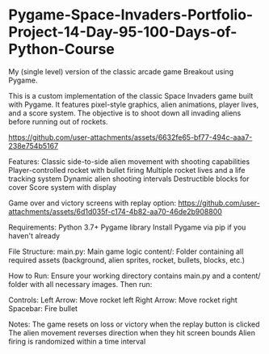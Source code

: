 # Pygame-Space-Invaders-Portfolio-Project-14-Day-95-100-Days-of-Python-Course
My (single level) version of the classic arcade game Breakout using Pygame.

This is a custom implementation of the classic Space Invaders game built with Pygame. It features pixel-style graphics, alien animations, player lives, and a score system. The objective is to shoot down all invading aliens before running out of rockets.

https://github.com/user-attachments/assets/6632fe65-bf77-494c-aaa7-238e754b5167

Features:
Classic side-to-side alien movement with shooting capabilities
Player-controlled rocket with bullet firing
Multiple rocket lives and a life tracking system
Dynamic alien shooting intervals
Destructible blocks for cover
Score system with display


Game over and victory screens with replay option:
https://github.com/user-attachments/assets/6d1d035f-c174-4b82-aa70-46de2b908800



Requirements:
Python 3.7+
Pygame library
Install Pygame via pip if you haven't already

File Structure:
main.py: Main game logic
content/: Folder containing all required assets (background, alien sprites, rocket, bullets, blocks, etc.)

How to Run:
Ensure your working directory contains main.py and a content/ folder with all necessary images. Then run:

Controls:
Left Arrow: Move rocket left
Right Arrow: Move rocket right
Spacebar: Fire bullet

Notes:
The game resets on loss or victory when the replay button is clicked
The alien movement reverses direction when they hit screen bounds
Alien firing is randomized within a time interval
